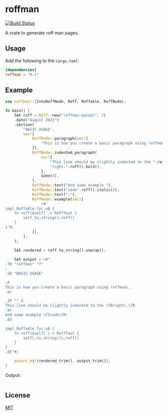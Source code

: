 # roffman

[![Build Status](https://github.com/vv9k/roffman/workflows/CI/badge.svg)](https://github.com/vv9k/roffman/actions?query=workflow%3A%22CI%22)


A crate to generate roff man pages.

## Usage

Add the following to the `Cargo.toml`:
```toml
[dependencies]
roffman = "0.1"
```

## Example
```rust
use roffman::{IntoRoffNode, Roff, Roffable, RoffNode};

fn main() {
    let roff = Roff::new("roffman-manual", 7)
    .date("August 2021")
    .section(
        "BASIC USAGE",
        vec![
            RoffNode::paragraph(vec![
                "This is how you create a basic paragraph using roffman.",
            ]),
            RoffNode::indented_paragraph(
                vec![
                    "This line should be slightly indented to the ".roff(),
                    "right.".roff().bold(),
                ],
                Some(4),
            ),
            RoffNode::text("And some example "),
            RoffNode::text("code".roff().italic()),
            RoffNode::text(":"),
            RoffNode::example(vec![
                r#"
impl Roffable for u8 {
    fn roff(&self) -> RoffText {
        self.to_string().roff()
    }
}"#,
            ]),
        ],
    );

    let rendered = roff.to_string().unwrap();
    
    let output = r#"
.TH "roffman" "7"
.
.SH "BASIC USAGE"

.P
This is how you create a basic paragraph using roffman\.
.br

.IP "" 4
This line should be slightly indented to the \fBright\.\fR
.br
And some example \fIcode\fR:
.EX

impl Roffable for u8 {
    fn roff(&self) \-> RoffText {
        self\.to_string()\.roff()
    }
}
.EE"#;

    assert_eq!(rendered.trim(), output.trim());
}
```

Output:

```roff
```

## License
[MIT](https://github.com/vv9k/roffman/blob/master/LICENSE)
